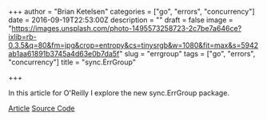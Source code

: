+++
author = "Brian Ketelsen"
categories = ["go", "errors", "concurrency"]
date = 2016-09-19T22:53:00Z
description = ""
draft = false
image = "https://images.unsplash.com/photo-1495573258723-2c7be7a646ce?ixlib=rb-0.3.5&q=80&fm=jpg&crop=entropy&cs=tinysrgb&w=1080&fit=max&s=5942ab1aa61891b3745a4d63e0b7da5f"
slug = "errgroup"
tags = ["go", "errors", "concurrency"]
title = "sync.ErrGroup"

+++

In this article for O'Reilly I explore the new sync.ErrGroup package.


[Article](https://www.oreilly.com/learning/run-strikingly-fast-parallel-file-searches-in-go-with-sync-errgroup)
[Source Code](https://github.com/bketelsen/gogrep)
